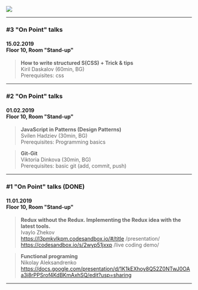 <img src="https://raw.githubusercontent.com/aleksandrenko/onPoint/master/assets/header_815x315.jpg">

---

### #3 "On Point" talks
#### 15.02.2019<br /> Floor 10, Room "Stand-up"

> <b>How to write structured S(CSS) + Trick & tips </b><br /> Kiril Daskalov (60min, BG)<br />
Prerequisites: css 

---

### #2 "On Point" talks
#### 01.02.2019<br /> Floor 10, Room "Stand-up"

> <b>JavaScript in Patterns (Design Patterns)</b><br /> Svilen Hadziev (30min, BG)<br />
Prerequisites: Programming basics

> <b>Git-Git</b><br /> Viktoria Dinkova (30min, BG)<br />
Prerequisites: basic git (add, commit, push)

---

### #1 "On Point" talks (DONE)
#### 11.01.2019<br /> Floor 10, Room "Stand-up"

> <b>Redux without the Redux. Implementing the Redux idea with the latest tools.</b><br /> Ivaylo Zhekov<br />
https://l3pmkvlkpm.codesandbox.io/#/title /presentation/<br />
https://codesandbox.io/s/2wyp51jxxp       /live coding demo/

> <b>Functional programing</b><br /> Nikolay Aleksandrenko<br />
https://docs.google.com/presentation/d/1K1kEXhoy8Q52Z0NTwJ0OAa3i8rPPSrof4KdBKmAxhSQ/edit?usp=sharing

---
